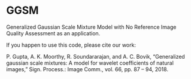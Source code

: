 # GGSM

Generalized Gaussian Scale Mixture Model with No Reference Image Quality Assessment as an application.

If you happen to use this code, please cite our work:

P. Gupta, A. K. Moorthy, R. Soundararajan, and A. C. Bovik, “Generalized gaussian scale mixtures: A model for wavelet coefficients of natural images,” Sign. Process.: Image Comm., vol. 66, pp. 87 – 94, 2018.
